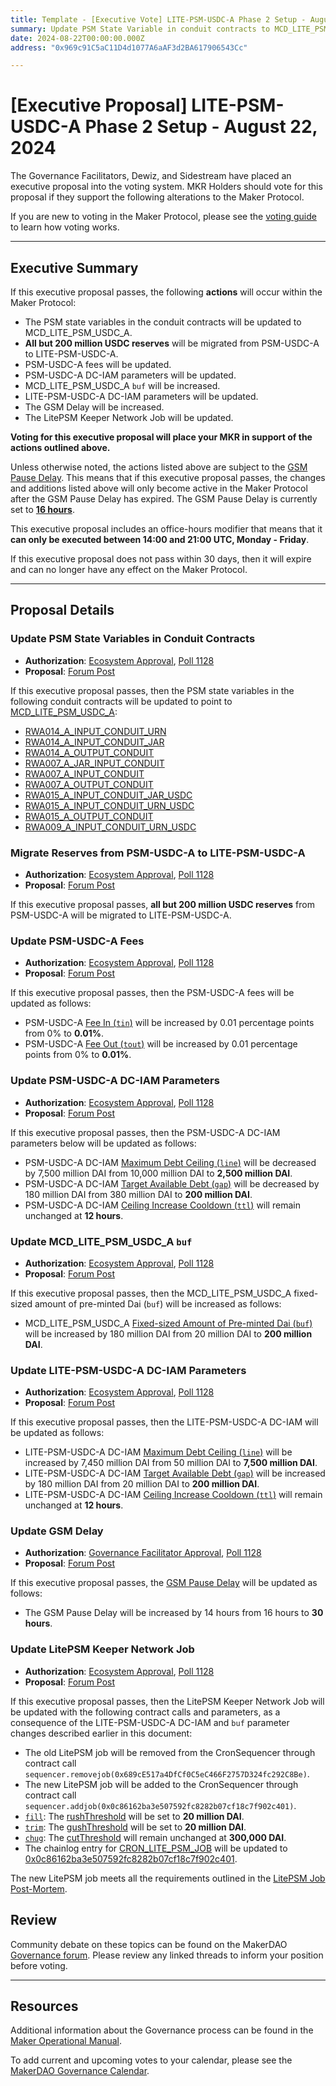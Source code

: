 ```yaml
---
title: Template - [Executive Vote] LITE-PSM-USDC-A Phase 2 Setup - August 22, 2024
summary: Update PSM State Variable in conduit contracts to MCD_LITE_PSM_USDC_A, USDC Migration from PSM-USDC-A to LITE-PSM-USDC-A, update PSM-USDC-A Fees, update PSM-USDC-A DC-IAM parameters, update MCD_LITE_PSM_USDC_A buf, update LITE-PSM-USDC-A DC-IAM parameters, GSM Delay update, update LitePSM Keeper Network Job.
date: 2024-08-22T00:00:00.000Z
address: "0x969c91C5aC11D4d1077A6aAF3d2BA617906543Cc"

---
```

# [Executive Proposal] LITE-PSM-USDC-A Phase 2 Setup - August 22, 2024

The Governance Facilitators, Dewiz, and Sidestream have placed an executive proposal into the voting system. MKR Holders should vote for this proposal if they support the following alterations to the Maker Protocol.

If you are new to voting in the Maker Protocol, please see the [voting guide](https://manual.makerdao.com/governance/voting-in-makerdao/on-chain-governance) to learn how voting works.

---

## Executive Summary

If this executive proposal passes, the following **actions** will occur within the Maker Protocol:

- The PSM state variables in the conduit contracts will be updated to MCD_LITE_PSM_USDC_A.
- **All but 200 million USDC reserves** will be migrated from PSM-USDC-A to LITE-PSM-USDC-A.
- PSM-USDC-A fees will be updated.
- PSM-USDC-A DC-IAM parameters will be updated.
- MCD_LITE_PSM_USDC_A `buf` will be increased.
- LITE-PSM-USDC-A DC-IAM parameters will be updated.
- The GSM Delay will be increased.
- The LitePSM Keeper Network Job will be updated.

**Voting for this executive proposal will place your MKR in support of the actions outlined above.**

Unless otherwise noted, the actions listed above are subject to the [GSM Pause Delay](https://manual.makerdao.com/parameter-index/core/param-gsm-pause-delay). This means that if this executive proposal passes, the changes and additions listed above will only become active in the Maker Protocol after the GSM Pause Delay has expired. The GSM Pause Delay is currently set to [**16 hours**](https://mips.makerdao.com/mips/details/MIP113#10-1-1a).

This executive proposal includes an office-hours modifier that means that it **can only be executed between 14:00 and 21:00 UTC, Monday - Friday**.

If this executive proposal does not pass within 30 days, then it will expire and can no longer have any effect on the Maker Protocol.

---

## Proposal Details

### Update PSM State Variables in Conduit Contracts

- **Authorization**: [Ecosystem Approval](https://forum.makerdao.com/t/lite-psm-usdc-a-phase-2-major-migration-proposed-parameters/24839/2), [Poll 1128](https://vote.makerdao.com/polling/QmU7XJ6X)
- **Proposal**: [Forum Post](https://forum.makerdao.com/t/lite-psm-usdc-a-phase-2-major-migration-proposed-parameters/24839)

If this executive proposal passes, then the PSM state variables in the following conduit contracts will be updated to point to [MCD_LITE_PSM_USDC_A](https://etherscan.io/address/0xf6e72db5454dd049d0788e411b06cfaf16853042):

- [RWA014_A_INPUT_CONDUIT_URN](https://etherscan.io/address/0x6b86ba08bd7796464cea758061ac173d0268cf49)
- [RWA014_A_INPUT_CONDUIT_JAR](https://etherscan.io/address/0x391470cd3d8307adc051d878a95fa9459f800dbc)
- [RWA014_A_OUTPUT_CONDUIT](https://etherscan.io/address/0xd7cbdfde553de2063caafbf230be135e5dbb5064)
- [RWA007_A_JAR_INPUT_CONDUIT](https://etherscan.io/address/0xc8bb4e2b249703640e89265e2ae7c9d5ea2af742)
- [RWA007_A_INPUT_CONDUIT](https://etherscan.io/address/0x58f5e979ef74b60a9e5f955553ab8e0e65ba89c9)
- [RWA007_A_OUTPUT_CONDUIT](https://etherscan.io/address/0x701c3a384c613157bf473152844f368f2d6ef191)
- [RWA015_A_INPUT_CONDUIT_JAR_USDC](https://etherscan.io/address/0xb9373c557f3ae8cddd068c1644ed226cfb18a997)
- [RWA015_A_INPUT_CONDUIT_URN_USDC](https://etherscan.io/address/0xe08cb5e24862ea86328295d5e5c08972203c20d8)
- [RWA015_A_OUTPUT_CONDUIT](https://etherscan.io/address/0x1e86cb085f249772f7e7443631a87c6bdba2aceb)
- [RWA009_A_INPUT_CONDUIT_URN_USDC](https://etherscan.io/address/0x08012ec53a7fabf6f33318dfb93c1289886ebbe1)

### Migrate Reserves from PSM-USDC-A to LITE-PSM-USDC-A

- **Authorization**: [Ecosystem Approval](https://forum.makerdao.com/t/lite-psm-usdc-a-phase-2-major-migration-proposed-parameters/24839/2), [Poll 1128](https://vote.makerdao.com/polling/QmU7XJ6X)
- **Proposal**: [Forum Post](https://forum.makerdao.com/t/lite-psm-usdc-a-phase-2-major-migration-proposed-parameters/24839)

If this executive proposal passes, **all but 200 million USDC reserves** from PSM-USDC-A will be migrated to LITE-PSM-USDC-A.

### Update PSM-USDC-A Fees

- **Authorization**: [Ecosystem Approval](https://forum.makerdao.com/t/lite-psm-usdc-a-phase-2-major-migration-proposed-parameters/24839/2), [Poll 1128](https://vote.makerdao.com/polling/QmU7XJ6X)
- **Proposal**: [Forum Post](https://forum.makerdao.com/t/lite-psm-usdc-a-phase-2-major-migration-proposed-parameters/24839)

If this executive proposal passes, then the PSM-USDC-A fees will be updated as follows:

- PSM-USDC-A [Fee In (`tin`)](https://manual.makerdao.com/module-index/module-psm#fee-in-tin) will be increased by 0.01 percentage points from 0% to **0.01%**.
- PSM-USDC-A [Fee Out (`tout`)](https://manual.makerdao.com/module-index/module-psm#fee-out-tout) will be increased by 0.01 percentage points from 0% to **0.01%**.

### Update PSM-USDC-A DC-IAM Parameters

- **Authorization**: [Ecosystem Approval](https://forum.makerdao.com/t/lite-psm-usdc-a-phase-2-major-migration-proposed-parameters/24839/2), [Poll 1128](https://vote.makerdao.com/polling/QmU7XJ6X)
- **Proposal**: [Forum Post](https://forum.makerdao.com/t/lite-psm-usdc-a-phase-2-major-migration-proposed-parameters/24839)

If this executive proposal passes, then the PSM-USDC-A DC-IAM parameters below will be updated as follows:

- PSM-USDC-A DC-IAM [Maximum Debt Ceiling (`line`)](https://mips.makerdao.com/mips/details/MIP104#14-3-1-4-1-maximum-debt-ceiling-line-) will be decreased by 7,500 million DAI from 10,000 million DAI to **2,500 million DAI**.
- PSM-USDC-A DC-IAM [Target Available Debt (`gap`)](https://mips.makerdao.com/mips/details/MIP104#14-3-1-4-2-target-available-debt-gap-) will be decreased by 180 million DAI from 380 million DAI to **200 million DAI**.
- PSM-USDC-A DC-IAM [Ceiling Increase Cooldown (`ttl`)](https://mips.makerdao.com/mips/details/MIP104#14-3-1-4-3-ceiling-increase-cooldown-ttl-) will remain unchanged at **12 hours**.

### Update MCD_LITE_PSM_USDC_A `buf`

- **Authorization**: [Ecosystem Approval](https://forum.makerdao.com/t/lite-psm-usdc-a-phase-2-major-migration-proposed-parameters/24839/2), [Poll 1128](https://vote.makerdao.com/polling/QmU7XJ6X)
- **Proposal**: [Forum Post](https://forum.makerdao.com/t/lite-psm-usdc-a-phase-2-major-migration-proposed-parameters/24839)

If this executive proposal passes, then the MCD_LITE_PSM_USDC_A fixed-sized amount of pre-minted Dai (`buf`) will be increased as follows:

- MCD_LITE_PSM_USDC_A [Fixed-sized Amount of Pre-minted Dai (`buf`)](https://forum.makerdao.com/t/litepsm-lite-psm-usdc-a-introduction-and-overview/24512#lite-psm-usdc-a-parameters-overview-8) will be increased by 180 million DAI from 20 million DAI to **200 million DAI**.

### Update LITE-PSM-USDC-A DC-IAM Parameters

- **Authorization**: [Ecosystem Approval](https://forum.makerdao.com/t/lite-psm-usdc-a-phase-2-major-migration-proposed-parameters/24839/2), [Poll 1128](https://vote.makerdao.com/polling/QmU7XJ6X)
- **Proposal**: [Forum Post](https://forum.makerdao.com/t/lite-psm-usdc-a-phase-2-major-migration-proposed-parameters/24839)

If this executive proposal passes, then the LITE-PSM-USDC-A DC-IAM will be updated as follows:

- LITE-PSM-USDC-A DC-IAM [Maximum Debt Ceiling (`line`)](https://mips.makerdao.com/mips/details/MIP104#14-3-1-4-1-maximum-debt-ceiling-line-) will be increased by 7,450 million DAI from 50 million DAI to **7,500 million DAI**.
- LITE-PSM-USDC-A DC-IAM [Target Available Debt (`gap`)](https://mips.makerdao.com/mips/details/MIP104#14-3-1-4-2-target-available-debt-gap-) will be increased by 180 million DAI from 20 million DAI to **200 million DAI**.
- LITE-PSM-USDC-A DC-IAM [Ceiling Increase Cooldown (`ttl`)](https://mips.makerdao.com/mips/details/MIP104#14-3-1-4-3-ceiling-increase-cooldown-ttl-) will remain unchanged at **12 hours**.

### Update GSM Delay

- **Authorization**: [Governance Facilitator Approval](https://forum.makerdao.com/t/lite-psm-usdc-a-phase-2-major-migration-proposed-parameters/24839/3), [Poll 1128](https://vote.makerdao.com/polling/QmU7XJ6X)
- **Proposal**: [Forum Post](https://forum.makerdao.com/t/lite-psm-usdc-a-phase-2-major-migration-proposed-parameters/24839)

If this executive proposal passes, the [GSM Pause Delay](https://mips.makerdao.com/mips/details/MIP113#10-1-gsm-governance-security-module-pause-delay) will be updated as follows:

- The GSM Pause Delay will be increased by 14 hours from 16 hours to **30 hours**.

### Update LitePSM Keeper Network Job

- **Authorization**: [Ecosystem Approval](https://forum.makerdao.com/t/lite-psm-usdc-a-phase-2-major-migration-proposed-parameters/24839/2), [Poll 1128](https://vote.makerdao.com/polling/QmU7XJ6X)
- **Proposal**: [Forum Post](https://forum.makerdao.com/t/lite-psm-usdc-a-phase-2-major-migration-proposed-parameters/24839)

If this executive proposal passes, then the LitePSM Keeper Network Job will be updated with the following contract calls and parameters, as a consequence of the LITE-PSM-USDC-A DC-IAM and `buf` parameter changes described earlier in this document:

- The old LitePSM job will be removed from the CronSequencer through contract call `sequencer.removejob(0x689cE517a4DfCf0C5eC466F2757D324fc292C8Be)`.
- The new LitePSM job will be added to the CronSequencer through contract call `sequencer.addjob(0x0c86162ba3e507592fc8282b07cf18c7f902c401)`.
- [`fill`](https://forum.makerdao.com/t/lite-psm-usdc-a-phase-1-test-period-proposed-parameters/24644#keeper-network-threshold-parameters-4): The [rushThreshold](https://forum.makerdao.com/t/litepsm-job-post-mortem/24841#solution-4) will be set to **20 million DAI**.
- [`trim`](https://forum.makerdao.com/t/lite-psm-usdc-a-phase-1-test-period-proposed-parameters/24644#keeper-network-threshold-parameters-4): The [gushThreshold](https://forum.makerdao.com/t/litepsm-job-post-mortem/24841#solution-4) will be set to **20 million DAI**.
- [`chug`](https://forum.makerdao.com/t/lite-psm-usdc-a-phase-1-test-period-proposed-parameters/24644#keeper-network-threshold-parameters-4): The [cutThreshold](https://forum.makerdao.com/t/litepsm-job-post-mortem/24841#solution-4) will remain unchanged at **300,000 DAI**.
- The chainlog entry for [CRON_LITE_PSM_JOB](https://etherscan.io/address/0x689ce517a4dfcf0c5ec466f2757d324fc292c8be) will be updated to [0x0c86162ba3e507592fc8282b07cf18c7f902c401](https://etherscan.io/address/0x0c86162ba3e507592fc8282b07cf18c7f902c401).

The new LitePSM job meets all the requirements outlined in the [LitePSM Job Post-Mortem](https://forum.makerdao.com/t/litepsm-job-post-mortem/24841).

## Review

Community debate on these topics can be found on the MakerDAO [Governance forum](https://forum.makerdao.com/). Please review any linked threads to inform your position before voting.

---

## Resources

Additional information about the Governance process can be found in the [Maker Operational Manual](https://manual.makerdao.com).

To add current and upcoming votes to your calendar, please see the [MakerDAO Governance Calendar](https://manual.makerdao.com/makerdao/calendars/governance-calendar).
